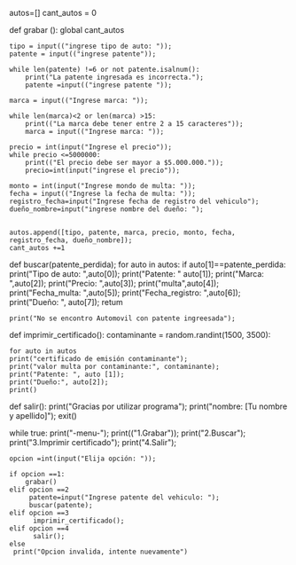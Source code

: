 autos=[]
cant_autos = 0

def grabar ():
    global cant_autos

    tipo = input(("ingrese tipo de auto: "));
    patente = input(("ingrese patente"));

    while len(patente) !=6 or not patente.isalnum():
        print("La patente ingresada es incorrecta.");
        patente =input(("ingrese patente "));

    marca = input(("Ingrese marca: "));

    while len(marca)<2 or len(marca) >15:
        print(("La marca debe tener entre 2 a 15 caracteres"));
        marca = input(("Ingrese marca: "));

    precio = int(input("Ingrese el precio"));
    while precio <=5000000:
        print(("El precio debe ser mayor a $5.000.000."));
        precio=int(input("ingrese el precio"));

    monto = int(input("Ingrese mondo de multa: "));
    fecha = input(("Ingrese la fecha de multa: "));
    registro_fecha=input("Ingrese fecha de registro del vehiculo");
    dueño_nombre=input("ingrese nombre del dueño: ");


    autos.append([tipo, patente, marca, precio, monto, fecha, registro_fecha, dueño_nombre]);
    cant_autos +=1

def buscar(patente_perdida);
    for auto in autos:
        if auto[1]==patente_perdida:
            print("Tipo de auto: ",auto[0]);
            print("Patente: " auto[1]);
            print("Marca: ",auto[2]);
            print("Precio: ",auto[3]);
            print("multa",auto[4]);
            print("Fecha_multa: ",auto[5]);
            print("Fecha_registro: ",auto[6]);
            print("Dueño: ", auto[7]);
            retum

    print("No se encontro Automovil con patente ingreesada");
def imprimir_certificado():
    contaminante = random.randint(1500, 3500):
    
    for auto in autos 
    print("certificado de emisión contaminante");
    print("valor multa por contaminante:", contaminante);
    print("Patente: ", auto [1]);
    print("Dueño:", auto[2]);
    print()

def salir():
    print("Gracias por utilizar programa");
    print("nombre: [Tu nombre y apellido]");
    exit()

while true:
    print("-menu-");
    print(("1.Grabar"));
    print("2.Buscar");
    print("3.Imprimir certificado");
    print("4.Salir");

    opcion =int(input("Elija opción: "));

    if opcion ==1:
        grabar()
    elif opcion ==2
         patente=input("Ingrese patente del vehiculo: ");
         buscar(patente);
    elif opcion ==3
          imprimir_certificado();
    elif opcion ==4
          salir();
    else 
     print("Opcion invalida, intente nuevamente")






